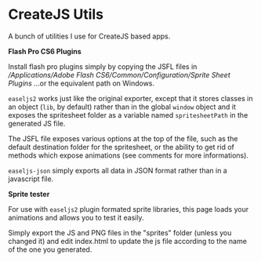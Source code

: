 CreateJS Utils
=================

A bunch of utilities I use for CreateJS based apps.

**Flash Pro CS6 Plugins**

Install flash pro plugins simply by copying the JSFL files in
*/Applications/Adobe Flash CS6/Common/Configuration/Sprite Sheet Plugins*
…or the equivalent path on Windows.

`easeljs2` works just like the original exporter, except that it stores classes in an object (`lib`, by default) rather than in the global `window` object and it exposes the spritesheet folder as a variable named `spritesheetPath` in the generated JS file.

The JSFL file exposes various options at the top of the file, such as the default destination folder for the spritesheet, or the ability to get rid of methods which expose animations (see comments for more informations).


`easeljs-json` simply exports all data in JSON format rather than in a javascript file.


**Sprite tester**

For use with `easeljs2` plugin formated sprite libraries, this page loads your animations and allows you to test it easily.

Simply export the JS and PNG files in the "sprites" folder (unless you changed it) and edit index.html to update the js file according to the name of the one you generated.


